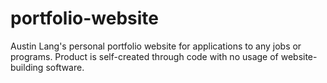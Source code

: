 # portfolio-website
Austin Lang's personal portfolio website for applications to any jobs or programs.
Product is self-created through code with no usage of website-building software.
